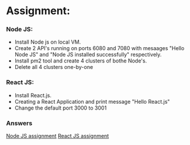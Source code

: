 # Assignment:

### Node JS:

- Install Node js on local VM.
- Create 2 API's running on ports 6080 and 7080 with mesaages "Hello Node JS" and "Node JS installed successfully" respectively.
- Install pm2 tool and create 4 clusters of bothe Node's.
- Delete all 4 clusters one-by-one

### React JS:

- Install React.js.
- Creating a React Application and print message "Hello React.js"
- Change the default port 3000 to 3001

### Answers

[Node JS assignment](https://github.com/LF-DevOps-Intern/4_1_react-nodejs-krishna-surpriso1997/tree/master/nodejs)
[React JS assignment](https://github.com/LF-DevOps-Intern/4_1_react-nodejs-krishna-surpriso1997/tree/master/reactjs)
